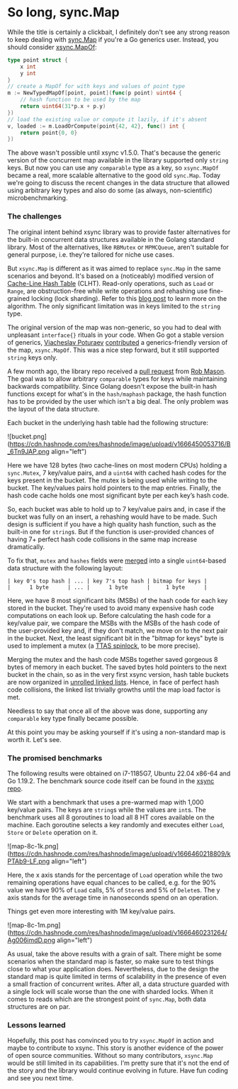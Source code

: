 # So long, sync.Map

While the title is certainly a clickbait, I definitely don't see any strong reason to keep dealing with [sync.Map](https://pkg.go.dev/sync#Map) if you're a Go generics user. Instead, you should consider [xsync.MapOf](https://pkg.go.dev/github.com/puzpuzpuz/xsync#MapOf):

```go
type point struct {
    x int
    y int
}
// create a MapOf for with keys and values of point type
m := NewTypedMapOf[point, point](func(p point) uint64 {
    // hash function to be used by the map
	return uint64(31*p.x + p.y)
})
// load the existing value or compute it lazily, if it's absent
v, loaded := m.LoadOrCompute(point{42, 42}, func() int {
	return point{0, 0}
})
```

The above wasn't possible until xsync v1.5.0. That's because the generic version of the concurrent map available in the library supported only `string` keys. But now you can use any `comparable` type as a key, so `xsync.MapOf` became a real, more scalable alternative to the good old `sync.Map`. Today we're going to discuss the recent changes in the data structure that allowed using arbitrary key types and also do some (as always, non-scientific) microbenchmarking.

### The challenges

The original intent behind xsync library was to provide faster alternatives for the built-in concurrent data structures available in the Golang standard library. Most of the alternatives, like `RBMutex` or `MPMCQueue`, aren't suitable for general purpose, i.e. they're tailored for niche use cases.

But `xsync.Map` is different as it was aimed to replace `sync.Map` in the same scenarios and beyond. It's based on a (noticeably) modified version of [Cache-Line Hash Table](https://github.com/LPD-EPFL/CLHT) (CLHT). Read-only operations, such as `Load` or `Range`, are obstruction-free while write operations and rehashing use fine-grained locking (lock sharding). Refer to this [blog post](https://gopheradvent.com/calendar/2021/journey-to-a-faster-concurrent-map/) to learn more on the algorithm. The only significant limitation was in keys limited to the `string` type.

The original version of the map was non-generic, so you had to deal with unpleasant `interface{}` rituals in your code. When Go got a stable version of generics, [Viacheslav Poturaev](https://github.com/vearutop) [contributed](https://github.com/puzpuzpuz/xsync/pull/34) a generics-friendly version of the map, `xsync.MapOf`. This was a nice step forward, but it still supported `string` keys only.

A few month ago, the library repo received a [pull request](https://github.com/puzpuzpuz/xsync/pull/46) from [Rob Mason](https://github.com/iamcalledrob). The goal was to allow arbitrary `comparable` types for keys while maintaining backwards compatibility. Since Golang doesn't expose the built-in hash functions except for what's in the `hash/maphash` package, the hash function has to be provided by the user which isn't a big deal. The only problem was the layout of the data structure.

Each bucket in the underlying hash table had the following structure:

![bucket.png](https://cdn.hashnode.com/res/hashnode/image/upload/v1666450053716/B_6Tn9JAP.png align="left")

Here we have 128 bytes (two cache-lines on most modern CPUs) holding a `sync.Mutex`, 7 key/value pairs, and a `uint64` with cached hash codes for the keys present in the bucket. The mutex is being used while writing to the bucket. The key/values pairs hold pointers to the map entries. Finally, the hash code cache holds one most significant byte per each key’s hash code.

So, each bucket was able to hold up to 7 key/value pairs and, in case if the bucket was fully on an insert, a rehashing would have to be made. Such design is sufficient if you have a high quality hash function, such as the built-in one for `string`s. But if the function is user-provided chances of having 7+ perfect hash code collisions in the same map increase dramatically.

To fix that, `mutex` and `hashes` fields were [merged](https://github.com/puzpuzpuz/xsync/pull/48) into a single `uint64`-based data structure with the following layout:

```
| key 0's top hash | ... | key 7's top hash | bitmap for keys |
|      1 byte      | ... |      1 byte      |     1 byte      |
```

Here, we have 8 most significant bits (MSBs) of the hash code for each key stored in the bucket. They're used to avoid many expensive hash code computations on each look up. Before calculating the hash code for a key/value pair, we compare the MSBs with the MSBs of the hash code of the user-provided key and, if they don't match, we move on to the next pair in the bucket. Next, the least significant bit in the "bitmap for keys" byte is used to implement a mutex (a [TTAS spinlock](https://puzpuzpuz.dev/benchmarking-non-shared-locks-in-java), to be more precise).

Merging the mutex and the hash code MSBs together saved gorgeous 8 bytes of memory in each bucket. The saved bytes hold pointers to the next bucket in the chain, so as in the very first xsync version, hash table buckets are now organized in [unrolled linked lists](https://en.wikipedia.org/wiki/Unrolled_linked_list). Hence, in face of perfect hash code collisions, the linked list trivially growths until the map load factor is met.

Needless to say that once all of the above was done, supporting any `comparable` key type finally became possible.

At this point you may be asking yourself if it's using a non-standard map is worth it. Let's see.

### The promised benchmarks

The following results were obtained on i7-1185G7, Ubuntu 22.04 x86-64 and Go 1.19.2. The benchmark source code itself can be found in the [xsync repo](https://github.com/puzpuzpuz/xsync).

We start with a benchmark that uses a pre-warmed map with 1,000 key/value pairs. The keys are `string`s while the values are `int`s. The benchmark uses all 8 goroutines to load all 8 HT cores available on the machine. Each goroutine selects a key randomly and executes either `Load`, `Store` or `Delete` operation on it.

![map-8c-1k.png](https://cdn.hashnode.com/res/hashnode/image/upload/v1666460218809/kPTAb9-LF.png align="left")

Here, the x axis stands for the percentage of `Load` operation while the two remaining operations have equal chances to be called, e.g. for the 90% value we have 90% of `Load` calls, 5% of `Store`s and 5% of `Delete`s. The y axis stands for the average time in nanoseconds spend on an operation.

Things get even more interesting with 1M key/value pairs.

![map-8c-1m.png](https://cdn.hashnode.com/res/hashnode/image/upload/v1666460231264/Ag006imdD.png align="left")

As usual, take the above results with a grain of salt. There might be some scenarios when the standard map is faster, so make sure to test things close to what your application does. Nevertheless, due to the design the standard map is quite limited in terms of scalability in the presence of even a small fraction of concurrent writes. After all, a data structure guarded with a single lock will scale worse than the one with sharded locks. When it comes to reads which are the strongest point of `sync.Map`, both data structures are on par.

### Lessons learned

Hopefully, this post has convinced you to try `xsync.MapOf` in action and maybe to contribute to xsync. This story is another evidence of the power of open source communities. Without so many contributors, `xsync.Map` would be still limited in its capabilities. I'm pretty sure that it's not the end of the story and the library would continue evolving in future. Have fun coding and see you next time.